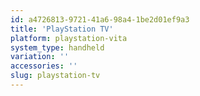 ```yaml
---
id: a4726813-9721-41a6-98a4-1be2d01ef9a3
title: 'PlayStation TV'
platform: playstation-vita
system_type: handheld
variation: ''
accessories: ''
slug: playstation-tv
---
```

